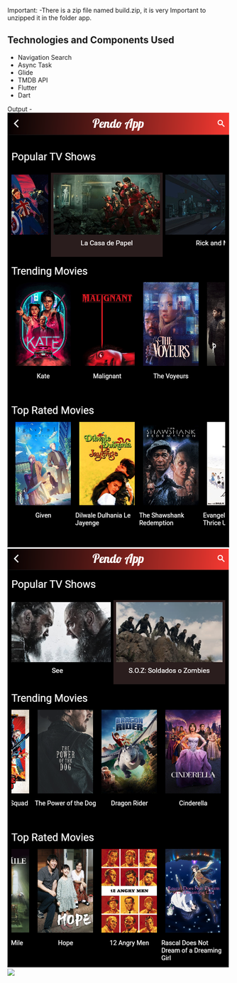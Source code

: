 Important:
    -There is a zip file named build.zip, it is very Important to unzipped it in the folder app.
## Technologies and Components Used
- Navigation Search
- Async Task
- Glide 
- TMDB API
- Flutter
- Dart


Output - 
![](App_Images/HomeScreen.png)
![](App_Images/HomeScreen2.png)
![](App_Images/DescriptionScreen)
